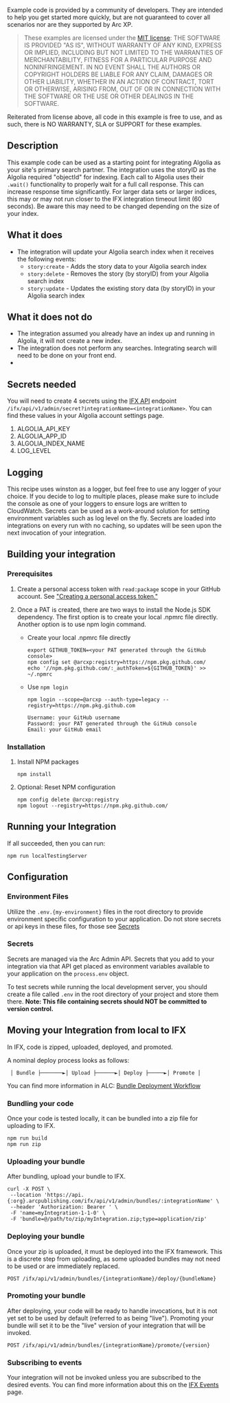 Example code is provided by a community of developers. They are intended to help you get started more quickly, but are not guaranteed to cover all scenarios nor are they supported by Arc XP.

> These examples are licensed under the [MIT license](https://mit-license.org/): THE SOFTWARE IS PROVIDED "AS IS", WITHOUT WARRANTY OF ANY KIND, EXPRESS OR IMPLIED, INCLUDING BUT NOT LIMITED TO THE WARRANTIES OF MERCHANTABILITY, FITNESS FOR A PARTICULAR PURPOSE AND NONINFRINGEMENT. IN NO EVENT SHALL THE AUTHORS OR COPYRIGHT HOLDERS BE LIABLE FOR ANY CLAIM, DAMAGES OR OTHER LIABILITY, WHETHER IN AN ACTION OF CONTRACT, TORT OR OTHERWISE, ARISING FROM, OUT OF OR IN CONNECTION WITH THE SOFTWARE OR THE USE OR OTHER DEALINGS IN THE SOFTWARE.

Reiterated from license above, all code in this example is free to use, and as such, there is NO WARRANTY, SLA or SUPPORT for these examples.

## Description
This example code can be used as a starting point for integrating Algolia as your site's primary search partner. The integration uses the storyID as the Algolia required "objectId" for indexing. Each call to Algolia uses their `.wait()` functionality to properly wait for a full call response.  This can increase response time significantly. For larger data sets or larger indices, this may or may not run closer to the IFX integration timeout limit (60 seconds). Be aware this may need to be changed depending on the size of your index.

## What it does
- The integration will update your Algolia search index when it receives the following events:
  - `story:create` - Adds the story data to your Algolia search index
  - `story:delete` - Removes the story (by storyID) from your Algolia search index
  - `story:update` - Updates the existing story data (by storyID) in your Algolia search index

## What it does not do
- The integration assumed you already have an index up and running in Algolia, it will not create a new index.
- The integration does not perform any searches. Integrating search will need to be done on your front end.
- 
## Secrets needed
You will need to create 4 secrets using the [IFX API](https://dev.arcxp.com/api/ifx/ifx-production/) endpoint `/ifx/api/v1/admin/secret?integrationName=<integrationName>`. You can find these values in your Algolia account settings page.
1. ALGOLIA_API_KEY
2. ALGOLIA_APP_ID
3. ALGOLIA_INDEX_NAME
4. LOG_LEVEL

## Logging
This recipe uses winston as a logger, but feel free to use any logger of your choice. If you decide to log to multiple places, please make sure to include the console as one of your loggers to ensure logs are written to CloudWatch. Secrets can be used as a work-around solution for setting environment variables such as log level on the fly. Secrets are loaded into integrations on every run with no caching, so updates will be seen upon the next invocation of your integration.

## Building your integration

### Prerequisites


1. Create a personal access token with `read:package` scope in your GitHub account. See ["Creating a personal access token."](https://docs.github.com/en/enterprise-server@3.4/authentication/keeping-your-account-and-data-secure/creating-a-personal-access-token)

2. Once a PAT is created, there are two ways to install the Node.js SDK dependency. The first option is to create your local .npmrc file directly. Another option is to use npm login command.

    - Create your local .npmrc file directly
      ```
      export GITHUB_TOKEN=<your PAT generated through the GitHub console>
      npm config set @arcxp:registry=https://npm.pkg.github.com/
      echo '//npm.pkg.github.com/:_authToken=${GITHUB_TOKEN}' >> ~/.npmrc
      ```
    - Use `npm login`
      ```
      npm login --scope=@arcxp --auth-type=legacy --registry=https://npm.pkg.github.com
     
      Username: your GitHub username
      Password: your PAT generated through the GitHub console
      Email: your GitHub email
      ```

### Installation


1. Install NPM packages
   ```
   npm install
   ```
2. Optional: Reset NPM configuration
   ```
   npm config delete @arcxp:registry
   npm logout --registry=https://npm.pkg.github.com/
   ```


## Running your Integration

If all succeeded, then you can run:
```
npm run localTestingServer
```


## Configuration


### Environment Files

Utilize the `.env.{my-environment}` files in the root directory to provide environment specific
configuration to your application. Do not store secrets or api keys in these files, for those see [Secrets](#secrets)


### Secrets
Secrets are managed via the Arc Admin API. Secrets that you add to your integration via that API get placed as environment variables available to your application on the `process.env` object.

To test secrets while running the local development server, you should create a file called `.env` in
the root directory of your project and store them there. **Note: This file containing secrets should NOT be committed to version control.**

## Moving your Integration from local to IFX
In IFX, code is zipped, uploaded, deployed, and promoted.

A nominal deploy process looks as follows:

     │ Bundle ├───────►│ Upload ├──────►│ Deploy ├─────►│ Promote │

You can find more information in ALC: [Bundle Deployment Workflow](https://docs.arcxp.com/alc/en/bundle-deployment-workflow?sys_kb_id=24f19bb687b48210637f315d0ebb355d&id=kb_article_view&sysparm_rank=14&sysparm_tsqueryId=2ed0645947419650a87626c2846d43f3)

### Bundling your code
Once your code is tested locally, it can be bundled into a zip file for uploading to IFX.
```
npm run build
npm run zip
```

### Uploading your bundle
After bundling, upload your bundle to IFX.
```
curl -X POST \
 --location 'https://api.{:org}.arcpublishing.com/ifx/api/v1/admin/bundles/:integrationName' \
 --header 'Authorization: Bearer ' \
 -F 'name=myIntegration-1-1-0' \
 -F 'bundle=@/path/to/zip/myIntegration.zip;type=application/zip'
```

### Deploying your bundle
Once your zip is uploaded, it must be deployed into the IFX framework. This is a discrete step from uploading, as some uploaded bundles may not need to be used or are immediately replaced.
```
POST /ifx/api/v1/admin/bundles/{integrationName}/deploy/{bundleName}
```

### Promoting your bundle
After deploying, your code will be ready to handle invocations, but it is not yet set to be used by default (referred to as being "live").  Promoting your bundle will set it to be the "live" version of your integration that will be invoked.
```
POST /ifx/api/v1/admin/bundles/{integrationName}/promote/{version}
```

### Subscribing to events
Your integration will not be invoked unless you are subscribed to the desired events. You can find more information about this on the [IFX Events](https://docs.arcxp.com/alc/en/ifx-events?id=kb_article_view&sys_kb_id=526d6dcf47841610a87626c2846d4382) page.